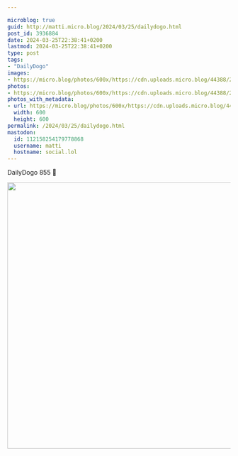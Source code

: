 ```yaml
---

microblog: true
guid: http://matti.micro.blog/2024/03/25/dailydogo.html
post_id: 3936884
date: 2024-03-25T22:38:41+0200
lastmod: 2024-03-25T22:38:41+0200
type: post
tags:
- "DailyDogo"
images:
- https://micro.blog/photos/600x/https://cdn.uploads.micro.blog/44388/2024/8397a63752e44c82979ef2904a6bc3cb.jpg
photos:
- https://micro.blog/photos/600x/https://cdn.uploads.micro.blog/44388/2024/8397a63752e44c82979ef2904a6bc3cb.jpg
photos_with_metadata:
- url: https://micro.blog/photos/600x/https://cdn.uploads.micro.blog/44388/2024/8397a63752e44c82979ef2904a6bc3cb.jpg
  width: 600
  height: 600
permalink: /2024/03/25/dailydogo.html
mastodon:
  id: 112158254179778868
  username: matti
  hostname: social.lol
---
```

DailyDogo 855 🐶

<img src="/media/uploads/2024/8397a63752e44c82979ef2904a6bc3cb.jpg" width="600" height="600" alt="" />
